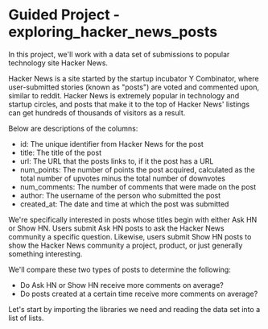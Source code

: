 # Guided Project - exploring_hacker_news_posts

In this project, we'll work with a data set of submissions to popular technology site Hacker News.

Hacker News is a site started by the startup incubator Y Combinator, 
where user-submitted stories (known as "posts") are voted and commented upon, similar to reddit. 
Hacker News is extremely popular in technology and startup circles, and posts that make it to 
the top of Hacker News' listings can get hundreds of thousands of visitors as a result.

Below are descriptions of the columns:
- id: The unique identifier from Hacker News for the post
- title: The title of the post
- url: The URL that the posts links to, if it the post has a URL
- num_points: The number of points the post acquired, calculated as the total number of upvotes minus the total number of downvotes
- num_comments: The number of comments that were made on the post
- author: The username of the person who submitted the post
- created_at: The date and time at which the post was submitted

We're specifically interested in posts whose titles begin with either Ask HN or Show HN. 
Users submit Ask HN posts to ask the Hacker News community a specific question.
Likewise, users submit Show HN posts to show the Hacker News community a project, 
product, or just generally something interesting.

We'll compare these two types of posts to determine the following:

- Do Ask HN or Show HN receive more comments on average?
- Do posts created at a certain time receive more comments on average?

Let's start by importing the libraries we need and reading the data set into a list of lists.

